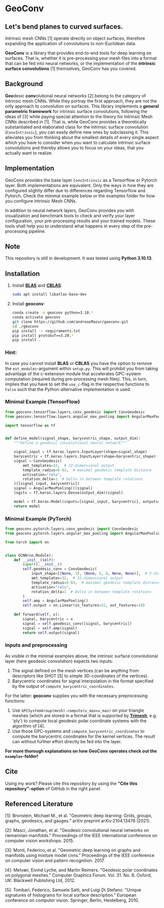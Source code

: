 # GeoConv

## Let's bend planes to curved surfaces.

Intrinsic mesh CNNs [1] operate directly on object surfaces, therefore expanding the application of convolutions to
non-Euclidean data.

**GeoConv** is a library that provides end-to-end tools for deep learning on surfaces.
That is, whether it is pre-processing your mesh files into a format that can be fed into neural networks, or the
implementation of the **intrinsic surface convolutions** [1] themselves, GeoConv has you covered.

## Background

**Geo**desic **conv**olutional neural networks [2] belong to the category of Intrinsic mesh CNNs. While they portray the
first approach, they are not the only approach to convolution on surfaces. This library implements a **general
parametric framework** for intrinsic surface convolutions, following the ideas of [3] while paying special attention to
the theory for Intrinsic Mesh CNNs described in [1].
That is, while GeoConv provides a theoretically substantiated and elaborated class for the intrinsic surface convolution
(`ConvIntrinsic`), you can easily define new ones by subclassing it. This alleviates you from thinking about the
smallest details of every single aspect which you have to consider when you want to calculate intrinsic surface 
convolutions and thereby allows you to focus on your ideas, that you actually want to realize.

## Implementation

GeoConv provides the base layer `ConvIntrinsic` as a Tensorflow or Pytorch layer. Both implementations are equivalent.
Only the ways in how they are configured slightly differ due to differences regarding Tensorflow and Pytorch. Check the
minimal example below or the examples folder for how you configure Intrinsic Mesh CNNs.

In addition to neural network layers, GeoConv provides you with visualization and benchmark tools to check and verify
your layer configuration, your pre-processing results and your trained models. These tools shall help you to understand 
what happens in every step of the pre-processing pipeline.

## Note

This repository is still in development. It was tested using **Python 3.10.13**.

## Installation
1. Install **[BLAS](https://netlib.org/blas/#_reference_blas_version_3_10_0)** and **[CBLAS](https://netlib.org/blas/#_cblas)**:
     ```bash
     sudo apt install libatlas-base-dev
     ```
2. Install **geoconv**:
     ```bash
     conda create -n geoconv python=3.10.*
     conda activate geoconv
     git clone https://github.com/andreasMazur/geoconv.git
     cd ./geoconv
     pip install -r requirements.txt
     pip install protobuf==3.20.*
     pip install .
     ```

### Hint:

In case you cannot install **BLAS** or **CBLAS** you have the option to remove the ``ext_modules``-argument within
``setup.py``. This will prohibit you from taking advantage of the c-extension module that accelerates GPC-system
computation (required during pre-processing mesh files). This, in turn, implies that you have to set the ``use_c``-flag
in the respective functions to ``False`` such that the Python-alternative implementation is used.

### Minimal Example (TensorFlow)

```python
from geoconv.tensorflow.layers.conv_geodesic import ConvGeodesic
from geoconv.tensorflow.layers.angular_max_pooling import AngularMaxPooling

import tensorflow as tf


def define_model(signal_shape, barycentric_shape, output_dim):
    """Define a geodesic convolutional neural network"""

    signal_input = tf.keras.layers.InputLayer(shape=signal_shape)
    barycentric = tf.keras.layers.InputLayer(shape=barycentric_shape)
    signal = ConvGeodesic(
        amt_templates=32,  # 32-dimensional output
        template_radius=0.03,  # maximal geodesic template distance 
        activation="relu",
        rotation_delta=1  # Delta in between template rotations
    )([signal_input, barycentric])
    signal = AngularMaxPooling()(signal)
    logits = tf.keras.layers.Dense(output_dim)(signal)

    model = tf.keras.Model(inputs=[signal_input, barycentric], outputs=[logits])
    return model
```

### Minimal Example (PyTorch)

```python
from geoconv.pytorch.layers.conv_geodesic import ConvGeodesic
from geoconv.pytorch.layers.angular_max_pooling import AngularMaxPooling

from torch import nn


class GCNN(nn.Module):
    def __init__(self):
        super().__init__()
        self.geodesic_conv = ConvGeodesic(
            input_shape=[(None, 3), (None, 5, 8, None, None)],  # 3-dimensional signal and 5 x 8 template
            amt_templates=32,  # 32-dimensional output
            template_radius=0.03,  # maximal geodesic template distance 
            activation="relu",
            rotation_delta=1  # Delta in between template rotations
        )
        self.amp = AngularMaxPooling()
        self.output = nn.Linear(in_features=32, out_features=10)
    
    def forward(self, x):
        signal, barycentric = x
        signal = self.geodesic_conv([signal, barycentric])
        signal = self.amp(signal)
        return self.output(signal)
```

### Inputs and preprocessing

As visible in the minimal examples above, the intrinsic surface convolutional layer (here geodesic convolution) expects
two inputs:
1. The signal defined on the mesh vertices (can be anything from descriptors like SHOT [5] to simple 3D-coordinates of
the vertices).
2. Barycentric coordinates for signal interpolation in the format specified by the output of
``compute_barycentric_coordinates``.

For the latter: **geoconv** supplies you with the necessary preprocessing functions:
1. Use ``GPCSystemGroup(mesh).compute(u_max=u_max)`` on your triangle meshes (which are stored in a format that is
supported by **[Trimesh](https://trimsh.org/index.html)**, e.g. 'ply') to compute local geodesic polar coordinate systems with the algorithm
of [4].
2. Use those GPC-systems and ``compute_barycentric_coordinates`` to compute the barycentric coordinates for the kernel 
vertices. The result can without further effort directly be fed into the layer.

**For more thorough explanations on how GeoConv operates check out the `examples`-folder!**

## Cite

Using my work? Please cite this repository by using the **"Cite this repository"-option** of GitHub
in the right panel.

## Referenced Literature

[1]: Bronstein, Michael M., et al. "Geometric deep learning: Grids, groups, graphs, geodesics, and gauges." 
     arXiv preprint arXiv:2104.13478 (2021).

[2]: Masci, Jonathan, et al. "Geodesic convolutional neural networks on riemannian manifolds." Proceedings of the IEEE
     international conference on computer vision workshops. 2015.

[3]: Monti, Federico, et al. "Geometric deep learning on graphs and manifolds using mixture model cnns." Proceedings
     of the IEEE conference on computer vision and pattern recognition. 2017.

[4]: Melvær, Eivind Lyche, and Martin Reimers. "Geodesic polar coordinates on polygonal meshes." Computer Graphics 
     Forum. Vol. 31. No. 8. Oxford, UK: Blackwell Publishing Ltd, 2012.

[5]: Tombari, Federico, Samuele Salti, and Luigi Di Stefano. "Unique signatures of histograms for local surface
     description." European conference on computer vision. Springer, Berlin, Heidelberg, 2010.
